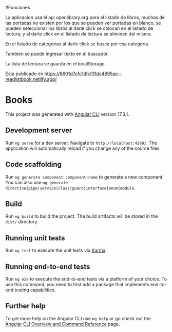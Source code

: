 #Funciones

La aplicacion usa el api openlibrary.org para el listado de libros, muchas de las portadas no existen por los que se pueden ver portadas en blanco, se pueden seleccionar los libros al darle click se colocan en el listado de lectura, y al darle click en el listado de lectura se eliminan del mismo. 

En el listado de categorias al darle click se busca por esa categoria 

Tambien se puede ingresar texto en el buscador.

La lista de lectura se guarda en el localStorage.

Esta publicado en https://6601d7cfc1dfcf3fdc4895ae--readlistbook.netlify.app/





# Books

This project was generated with [Angular CLI](https://github.com/angular/angular-cli) version 17.3.1.

## Development server

Run `ng serve` for a dev server. Navigate to `http://localhost:4200/`. The application will automatically reload if you change any of the source files.

## Code scaffolding

Run `ng generate component component-name` to generate a new component. You can also use `ng generate directive|pipe|service|class|guard|interface|enum|module`.

## Build

Run `ng build` to build the project. The build artifacts will be stored in the `dist/` directory.

## Running unit tests

Run `ng test` to execute the unit tests via [Karma](https://karma-runner.github.io).

## Running end-to-end tests

Run `ng e2e` to execute the end-to-end tests via a platform of your choice. To use this command, you need to first add a package that implements end-to-end testing capabilities.

## Further help

To get more help on the Angular CLI use `ng help` or go check out the [Angular CLI Overview and Command Reference](https://angular.io/cli) page.
